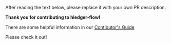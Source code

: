 After reading the text below, please replace it with your own PR description.

**Thank you for contributing to hledger-flow!**

There are some helpful information in our [Contibutor's Guide](https://github.com/apauley/hledger-flow/blob/master/CONTRIBUTING.org)

Please check it out!
